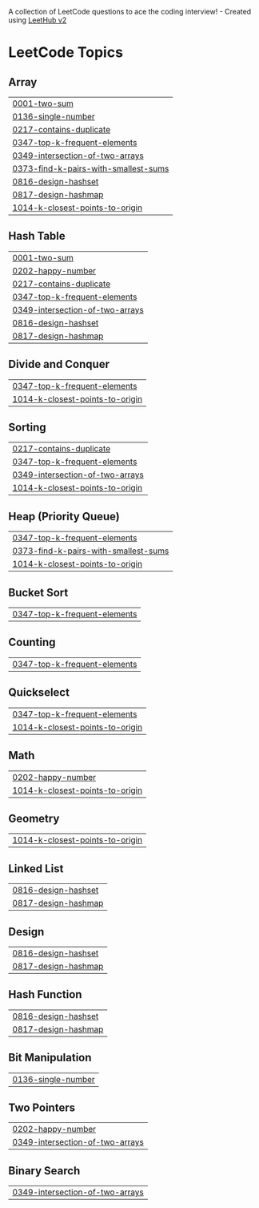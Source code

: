 A collection of LeetCode questions to ace the coding interview! - Created using [LeetHub v2](https://github.com/arunbhardwaj/LeetHub-2.0)
<!---LeetCode Topics Start-->
# LeetCode Topics
## Array
|  |
| ------- |
| [0001-two-sum](https://github.com/ahmedmaher2481998/leet-code/tree/master/0001-two-sum) |
| [0136-single-number](https://github.com/ahmedmaher2481998/leet-code/tree/master/0136-single-number) |
| [0217-contains-duplicate](https://github.com/ahmedmaher2481998/leet-code/tree/master/0217-contains-duplicate) |
| [0347-top-k-frequent-elements](https://github.com/ahmedmaher2481998/leet-code/tree/master/0347-top-k-frequent-elements) |
| [0349-intersection-of-two-arrays](https://github.com/ahmedmaher2481998/leet-code/tree/master/0349-intersection-of-two-arrays) |
| [0373-find-k-pairs-with-smallest-sums](https://github.com/ahmedmaher2481998/leet-code/tree/master/0373-find-k-pairs-with-smallest-sums) |
| [0816-design-hashset](https://github.com/ahmedmaher2481998/leet-code/tree/master/0816-design-hashset) |
| [0817-design-hashmap](https://github.com/ahmedmaher2481998/leet-code/tree/master/0817-design-hashmap) |
| [1014-k-closest-points-to-origin](https://github.com/ahmedmaher2481998/leet-code/tree/master/1014-k-closest-points-to-origin) |
## Hash Table
|  |
| ------- |
| [0001-two-sum](https://github.com/ahmedmaher2481998/leet-code/tree/master/0001-two-sum) |
| [0202-happy-number](https://github.com/ahmedmaher2481998/leet-code/tree/master/0202-happy-number) |
| [0217-contains-duplicate](https://github.com/ahmedmaher2481998/leet-code/tree/master/0217-contains-duplicate) |
| [0347-top-k-frequent-elements](https://github.com/ahmedmaher2481998/leet-code/tree/master/0347-top-k-frequent-elements) |
| [0349-intersection-of-two-arrays](https://github.com/ahmedmaher2481998/leet-code/tree/master/0349-intersection-of-two-arrays) |
| [0816-design-hashset](https://github.com/ahmedmaher2481998/leet-code/tree/master/0816-design-hashset) |
| [0817-design-hashmap](https://github.com/ahmedmaher2481998/leet-code/tree/master/0817-design-hashmap) |
## Divide and Conquer
|  |
| ------- |
| [0347-top-k-frequent-elements](https://github.com/ahmedmaher2481998/leet-code/tree/master/0347-top-k-frequent-elements) |
| [1014-k-closest-points-to-origin](https://github.com/ahmedmaher2481998/leet-code/tree/master/1014-k-closest-points-to-origin) |
## Sorting
|  |
| ------- |
| [0217-contains-duplicate](https://github.com/ahmedmaher2481998/leet-code/tree/master/0217-contains-duplicate) |
| [0347-top-k-frequent-elements](https://github.com/ahmedmaher2481998/leet-code/tree/master/0347-top-k-frequent-elements) |
| [0349-intersection-of-two-arrays](https://github.com/ahmedmaher2481998/leet-code/tree/master/0349-intersection-of-two-arrays) |
| [1014-k-closest-points-to-origin](https://github.com/ahmedmaher2481998/leet-code/tree/master/1014-k-closest-points-to-origin) |
## Heap (Priority Queue)
|  |
| ------- |
| [0347-top-k-frequent-elements](https://github.com/ahmedmaher2481998/leet-code/tree/master/0347-top-k-frequent-elements) |
| [0373-find-k-pairs-with-smallest-sums](https://github.com/ahmedmaher2481998/leet-code/tree/master/0373-find-k-pairs-with-smallest-sums) |
| [1014-k-closest-points-to-origin](https://github.com/ahmedmaher2481998/leet-code/tree/master/1014-k-closest-points-to-origin) |
## Bucket Sort
|  |
| ------- |
| [0347-top-k-frequent-elements](https://github.com/ahmedmaher2481998/leet-code/tree/master/0347-top-k-frequent-elements) |
## Counting
|  |
| ------- |
| [0347-top-k-frequent-elements](https://github.com/ahmedmaher2481998/leet-code/tree/master/0347-top-k-frequent-elements) |
## Quickselect
|  |
| ------- |
| [0347-top-k-frequent-elements](https://github.com/ahmedmaher2481998/leet-code/tree/master/0347-top-k-frequent-elements) |
| [1014-k-closest-points-to-origin](https://github.com/ahmedmaher2481998/leet-code/tree/master/1014-k-closest-points-to-origin) |
## Math
|  |
| ------- |
| [0202-happy-number](https://github.com/ahmedmaher2481998/leet-code/tree/master/0202-happy-number) |
| [1014-k-closest-points-to-origin](https://github.com/ahmedmaher2481998/leet-code/tree/master/1014-k-closest-points-to-origin) |
## Geometry
|  |
| ------- |
| [1014-k-closest-points-to-origin](https://github.com/ahmedmaher2481998/leet-code/tree/master/1014-k-closest-points-to-origin) |
## Linked List
|  |
| ------- |
| [0816-design-hashset](https://github.com/ahmedmaher2481998/leet-code/tree/master/0816-design-hashset) |
| [0817-design-hashmap](https://github.com/ahmedmaher2481998/leet-code/tree/master/0817-design-hashmap) |
## Design
|  |
| ------- |
| [0816-design-hashset](https://github.com/ahmedmaher2481998/leet-code/tree/master/0816-design-hashset) |
| [0817-design-hashmap](https://github.com/ahmedmaher2481998/leet-code/tree/master/0817-design-hashmap) |
## Hash Function
|  |
| ------- |
| [0816-design-hashset](https://github.com/ahmedmaher2481998/leet-code/tree/master/0816-design-hashset) |
| [0817-design-hashmap](https://github.com/ahmedmaher2481998/leet-code/tree/master/0817-design-hashmap) |
## Bit Manipulation
|  |
| ------- |
| [0136-single-number](https://github.com/ahmedmaher2481998/leet-code/tree/master/0136-single-number) |
## Two Pointers
|  |
| ------- |
| [0202-happy-number](https://github.com/ahmedmaher2481998/leet-code/tree/master/0202-happy-number) |
| [0349-intersection-of-two-arrays](https://github.com/ahmedmaher2481998/leet-code/tree/master/0349-intersection-of-two-arrays) |
## Binary Search
|  |
| ------- |
| [0349-intersection-of-two-arrays](https://github.com/ahmedmaher2481998/leet-code/tree/master/0349-intersection-of-two-arrays) |
<!---LeetCode Topics End-->